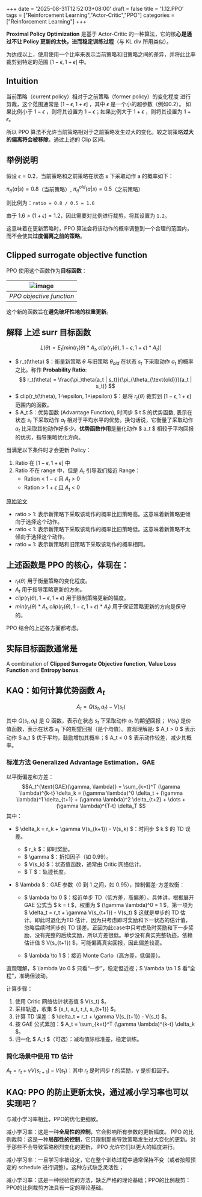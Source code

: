 +++
date = '2025-08-31T12:52:03+08:00'
draft = false
title = '1.12.PPO'
tags = ["Reinforcement Learning","Actor-Critic","PPO"]
categories = ["Reinforcement Learning"]
+++

**Proximal Policy Optimization** 是基于 Actor-Critic 的一种算法，它的核**心是通过不让 Policy 更新的太快，进而稳定训练过程**（与 KL div 所用类似）。

为达成以上，使用使用一个比率来表示当前策略和旧策略之间的差异，并将此比率裁剪到特定的范围 $[1-\epsilon, 1+\epsilon]$ 中。


## Intuition 

当前策略（current policy）相对于之前策略（former policy）的变化程度 进行剪裁，这个范围通常是 $[1-\epsilon, 1+\epsilon]$ ，其中 $\epsilon$ 是一个小的超参数（例如0.2）。 如果比例小于 $1 - \epsilon$ ，则将其设置为 $1 - \epsilon$；如果比例大于 $1 + \epsilon$ ，则将其设置为 $1 + \epsilon$。

所以 PPO 算法不允许当前策略相对于之前策略发生过大的变化。较之前策略**过大的偏离将会被移除**，通过上述的 Clip 区间。


## 举例说明

假设 $\epsilon = 0.2$，当前策略和之前策略在状态 s 下采取动作 a 的概率如下：

$π_θ(a|s) = 0.8$（当前策略）, $π_θ^{old}(a|s) = 0.5$（之前策略）

则比例为：`ratio = 0.8 / 0.5 = 1.6`

由于 $1.6 > (1 + \epsilon) = 1.2$，因此需要对比例进行裁剪，将其设置为 `1.2`。

这意味着在更新策略时，PPO 算法会将该动作的概率调整到一个合理的范围内，而不会使其**过度偏离之前的策略**。


## Clipped surrogate objective function

PPO 使用这个函数作为**目标函数**：

| ![image](pics/ppo-surrogate.png) |
|:----------------------:|
| *PPO objective function* |


这个新的函数旨在**避免破坏性地的权重更新**。


## 解释 上述 surr 目标函数

$$ L(\theta) = {E_t} [ min( r_t(\theta) * A_t,  clip(r_t(\theta), 1-\epsilon, 1+\epsilon) * A_t ) ] $$

- $ r_t(\theta) $：衡量新策略 $\theta$ 与旧策略 $\theta_{old}$ 在状态 $s_t$ 下采取动作 $a_t$ 的概率之比。称作 **Probability Ratio**: $$ r_t(\theta) = \frac{\pi_\theta(a_t | s_t)}{\pi_{\theta_{\text{old}}}(a_t | s_t)} $$ 
- $ clip(r_t(\theta), 1-\epsilon, 1+\epsilon) $：是将 $r_t(\theta)$ 裁剪到 $[1-\epsilon, 1+\epsilon]$ 范围内的函数。
- $ A_t $：优势函数 (Advantage Function), 时间步 $ t $ 的优势函数, 表示在状态 $s_t$ 下采取动作 $a_t$ 相对于平均水平的优势。换句话说，它衡量了采取动作 $a_t$ 比采取其他动作好多少。**优势函数作用**是量化动作 $ a_t $ 相较于平均回报的优劣，指导策略优化方向。


当满足以下条件时才会更新 Policy：
1. Ratio 在 $[1−\epsilon,1+\epsilon]$ 中
2. Ratio 不在 range 中，但是 $A_t$ 引导我们接近 Range：
    - Ration < $1-\epsilon$ 且 $A_t$ > 0
    - Ration > $1+\epsilon$ 且 $A_t$ < 0

[原始论文](https://fse.studenttheses.ub.rug.nl/25709/1/mAI_2021_BickD.pdf)

- ratio > 1: 表示新策略下采取该动作的概率比旧策略高。这意味着新策略更倾向于选择这个动作。
- ratio < 1: 表示新策略下采取该动作的概率比旧策略低。这意味着新策略不太倾向于选择这个动作。
- ratio = 1: 表示新策略和旧策略下采取该动作的概率相同。

## 上述函数是 PPO 的核心，体现在：

- $r_t(\theta)$ 用于衡量策略的变化程度。
- $A_t$ 用于指导策略更新的方向。
- $clip(r_t(\theta), 1-\epsilon, 1+\epsilon)$ 用于限制策略更新的幅度。
- $min( r_t(\theta) * A_t, clip(r_t(\theta), 1-\epsilon, 1+\epsilon) * A_t )$ 用于保证策略更新的方向是保守的。

PPO 结合的上述各方面都考虑。


## 实际目标函数通常是

A combination of **Clipped Surrogate Objective function**, **Value Loss Function** and **Entropy bonus**.


## KAQ：如何计算优势函数 $A_t$

$$ A_t = Q(s_t, a_t) - V(s_t) $$

其中 $Q(s_t, a_t)$ 是 Q 函数，表示在状态 $s_t$ 下采取动作 $a_t$ 的期望回报； $V(s_t)$ 是价值函数，表示在状态 $s_t$ 下的期望回报（是个均值）。直观理解是: $ A_t > 0 $ 表示动作 $ a_t $ 优于平均，鼓励增加其概率；$ A_t < 0 $ 表示动作较差，减少其概率。

### 标准方法 Generalized Advantage Estimation，GAE

以平衡偏差和方差：
$$A_t^{\text{GAE}(\gamma, \lambda)} = \sum_{k=t}^T (\gamma \lambda)^{k-t} \delta_k = (\gamma \lambda)^0 \delta_t + (\gamma \lambda)^1 \delta_{t+1} + (\gamma \lambda)^2 \delta_{t+2} + \dots + (\gamma \lambda)^{T-t} \delta_T $$
其中：

- $ \delta_k = r_k + \gamma V(s_{k+1}) - V(s_k) $：时间步 $ k $ 的 TD 误差。

    - $ r_k $：即时奖励。
    - $ \gamma $：折扣因子（如 0.99）。
    - $ V(s_k) $：状态值函数，通常由 Critic 网络估计。
    - $   T   $：轨迹长度。


- $ \lambda $：GAE 参数（0 到 1 之间，如 0.95），控制偏差-方差权衡：

    - $ \lambda \to 0 $：接近单步 TD（低方差，高偏差）。具体讲，根据展开 GAE 公式当 $ k = t $，权重为 $ (\gamma \lambda)^0 = 1 $，第一项为 $ \delta_t = r_t + \gamma V(s_{t+1}) - V(s_t) $ 这就是单步的 TD 估计。即此时退化为TD 估计，因为只考虑即时奖励和下一状态的估计值，忽略后续时间步的 TD 误差。正因为此case中只考虑及时奖励和下一步奖励，没有完整的后续奖励，所以方差很低。单步没有真实完整轨迹，依赖估计值 $ V(s_{t+1}) $，可能偏离真实回报，因此偏差较高。

    - $ \lambda \to 1 $：接近 Monte Carlo（高方差，低偏差）。

直观理解，$ \lambda \to 0 $ 只看“一步”，稳定但近视；$ \lambda \to 1 $ 看“全程”，准确但波动。

计算步骤：

1. 使用 Critic 网络估计状态值 $ V(s_t) $。
2. 采样轨迹，收集 $ \{s_t, a_t, r_t, s_{t+1}\} $。
3. 计算 TD 误差：$ \delta_t = r_t + \gamma V(s_{t+1}) - V(s_t) $。
4. 按 GAE 公式累加：$ A_t = \sum_{k=t}^T (\gamma \lambda)^{k-t} \delta_k $。
5. 归一化 $ A_t $（可选）：减均值除标准差，稳定训练。



### 简化场景中使用 TD 估计

$A_t = r_t + \gamma V(s_{t+1}) - V(s_t)$：其中 $r_t$ 是时间步 $t$ 的奖励，$\gamma$ 是折扣因子。


## KAQ: PPO 的防止更新太快，通过减小学习率也可以实现吧？

与减小学习率相比，PPO的优化更细致。

减小学习率：这是一种**全局性的控制**，它会影响所有参数的更新幅度。 PPO 的比例裁剪：这是一种**局部性的控制**，它只限制那些导致策略发生过大变化的更新。对于那些不会导致策略剧烈变化的更新， PPO 允许它们以更大的幅度进行。

减小学习率：一旦学习率被设定，它在整个训练过程中通常保持不变（或者按照预定的 schedule 进行调整）。这种方式缺乏灵活性；

减小学习率：这是一种经验性的方法，缺乏严格的理论基础；PPO的比例裁剪：PPO的比例裁剪方法具有一定的理论基础。

